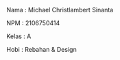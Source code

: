 Nama    : Michael Christlambert Sinanta

NPM     : 2106750414

Kelas   : A

Hobi    : Rebahan & Design